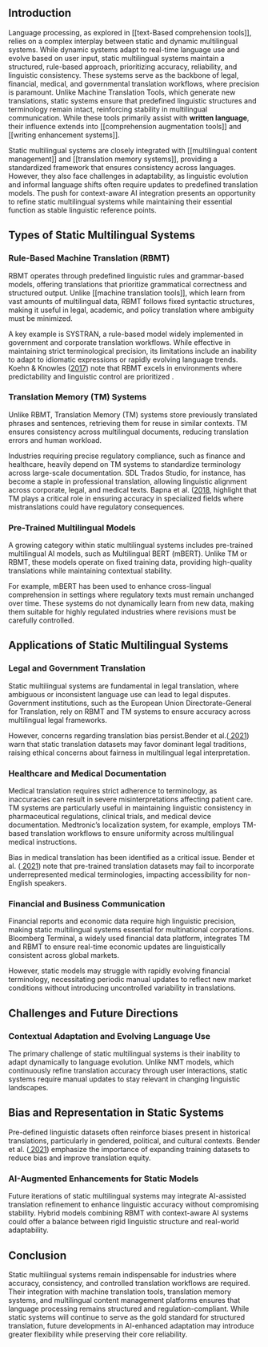 ## **Introduction**
Language processing, as explored in [[text-Based comprehension tools]], relies on a complex interplay between static and dynamic multilingual systems. While dynamic systems adapt to real-time language use and evolve based on user input, static multilingual systems maintain a structured, rule-based approach, prioritizing accuracy, reliability, and linguistic consistency. These systems serve as the backbone of legal, financial, medical, and governmental translation workflows, where precision is paramount. Unlike Machine Translation Tools, which generate new translations, static systems ensure that predefined linguistic structures and terminology remain intact, reinforcing stability in multilingual communication. While these tools primarily assist with **written language**, their influence extends into [[comprehension augmentation tools]] and [[writing enhancement systems]].

Static multilingual systems are closely integrated with [[multilingual content management]] and [[translation memory systems]], providing a standardized framework that ensures consistency across languages. However, they also face challenges in adaptability, as linguistic evolution and informal language shifts often require updates to predefined translation models. The push for context-aware AI integration presents an opportunity to refine static multilingual systems while maintaining their essential function as stable linguistic reference points.

## **Types of Static Multilingual Systems**

### **Rule-Based Machine Translation (RBMT)**
RBMT operates through predefined linguistic rules and grammar-based models, offering translations that prioritize grammatical correctness and structured output. Unlike [[machine translation tools]], which learn from vast amounts of multilingual data, RBMT follows fixed syntactic structures, making it useful in legal, academic, and policy translation where ambiguity must be minimized.

A key example is SYSTRAN, a rule-based model widely implemented in government and corporate translation workflows. While effective in maintaining strict terminological precision, its limitations include an inability to adapt to idiomatic expressions or rapidly evolving language trends. Koehn & Knowles ([2017](https://aclanthology.org/W17-3204.pdf)) note that RBMT excels in environments where predictability and linguistic control are prioritized .

### Translation Memory (TM) Systems
Unlike RBMT, Translation Memory (TM) systems store previously translated phrases and sentences, retrieving them for reuse in similar contexts. TM ensures consistency across multilingual documents, reducing translation errors and human workload.

Industries requiring precise regulatory compliance, such as finance and healthcare, heavily depend on TM systems to standardize terminology across large-scale documentation. SDL Trados Studio, for instance, has become a staple in professional translation, allowing linguistic alignment across corporate, legal, and medical texts. Bapna et al. ([2018](https://arxiv.org/pdf/1804.09849.pdf), highlight that TM plays a critical role in ensuring accuracy in specialized fields where mistranslations could have regulatory consequences.

### Pre-Trained Multilingual Models
A growing category within static multilingual systems includes pre-trained multilingual AI models, such as Multilingual BERT (mBERT). Unlike TM or RBMT, these models operate on fixed training data, providing high-quality translations while maintaining contextual stability.

For example, mBERT has been used to enhance cross-lingual comprehension in settings where regulatory texts must remain unchanged over time. These systems do not dynamically learn from new data, making them suitable for highly regulated industries where revisions must be carefully controlled.

## Applications of Static Multilingual Systems

### Legal and Government Translation
Static multilingual systems are fundamental in legal translation, where ambiguous or inconsistent language use can lead to legal disputes. Government institutions, such as the European Union Directorate-General for Translation, rely on RBMT and TM systems to ensure accuracy across multilingual legal frameworks.

However, concerns regarding translation bias persist.Bender et al.([ 2021](https://dl.acm.org/doi/10.1145/3442188.3445922)) warn that static translation datasets may favor dominant legal traditions, raising ethical concerns about fairness in multilingual legal interpretation.

### Healthcare and Medical Documentation

Medical translation requires strict adherence to terminology, as inaccuracies can result in severe misinterpretations affecting patient care. TM systems are particularly useful in maintaining linguistic consistency in pharmaceutical regulations, clinical trials, and medical device documentation. Medtronic’s localization system, for example, employs TM-based translation workflows to ensure uniformity across multilingual medical instructions.

Bias in medical translation has been identified as a critical issue. Bender et al. ([ 2021](https://dl.acm.org/doi/10.1145/3442188.3445922)) note that pre-trained translation datasets may fail to incorporate underrepresented medical terminologies, impacting accessibility for non-English speakers.

### Financial and Business Communication
Financial reports and economic data require high linguistic precision, making static multilingual systems essential for multinational corporations. Bloomberg Terminal, a widely used financial data platform, integrates TM and RBMT to ensure real-time economic updates are linguistically consistent across global markets.

However, static models may struggle with rapidly evolving financial terminology, necessitating periodic manual updates to reflect new market conditions without introducing uncontrolled variability in translations.

## Challenges and Future Directions

### Contextual Adaptation and Evolving Language Use
The primary challenge of static multilingual systems is their inability to adapt dynamically to language evolution. Unlike NMT models, which continuously refine translation accuracy through user interactions, static systems require manual updates to stay relevant in changing linguistic landscapes.

## Bias and Representation in Static Systems
Pre-defined linguistic datasets often reinforce biases present in historical translations, particularly in gendered, political, and cultural contexts. Bender et al. ([ 2021](https://dl.acm.org/doi/10.1145/3442188.3445922)) emphasize the importance of expanding training datasets to reduce bias and improve translation equity.

### AI-Augmented Enhancements for Static Models
Future iterations of static multilingual systems may integrate AI-assisted translation refinement to enhance linguistic accuracy without compromising stability. Hybrid models combining RBMT with context-aware AI systems could offer a balance between rigid linguistic structure and real-world adaptability.

## Conclusion
Static multilingual systems remain indispensable for industries where accuracy, consistency, and controlled translation workflows are required. Their integration with machine translation tools, translation memory systems, and multilingual content management platforms ensures that language processing remains structured and regulation-compliant. While static systems will continue to serve as the gold standard for structured translation, future developments in AI-enhanced adaptation may introduce greater flexibility while preserving their core reliability.

